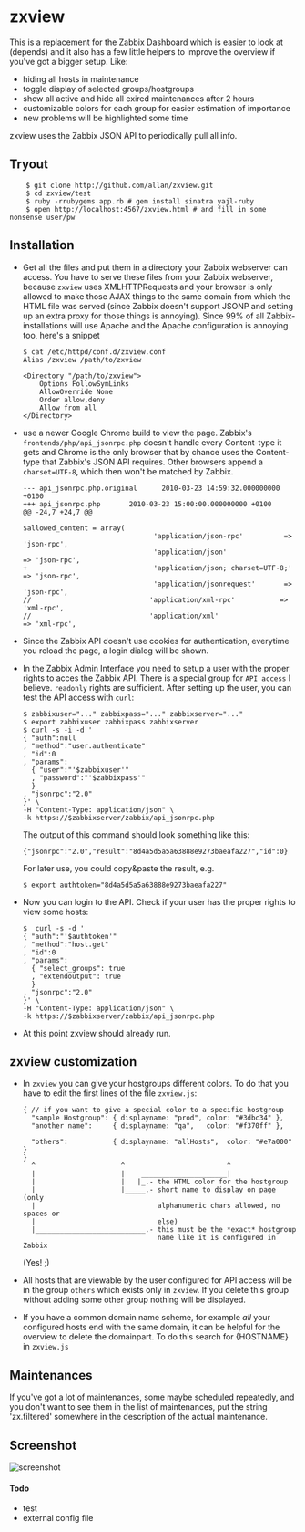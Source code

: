 zxview
======

This is a replacement for the Zabbix Dashboard which is easier to look at (depends) and it also has a few little helpers to improve the overview if you've got a bigger setup.  Like:

  * hiding all hosts in maintenance
  * toggle display of selected groups/hostgroups
  * show all active and hide all exired maintenances after 2 hours
  * customizable colors for each group for easier estimation of importance
  * new problems will be highlighted some time

zxview uses the Zabbix JSON API to periodically pull all info.

## Tryout

        $ git clone http://github.com/allan/zxview.git
        $ cd zxview/test
        $ ruby -rrubygems app.rb # gem install sinatra yajl-ruby
        $ open http://localhost:4567/zxview.html # and fill in some nonsense user/pw

## Installation

  * Get all the files and put them in a directory your Zabbix webserver
    can access.  You have to serve these files from your Zabbix webserver,
    because `zxview` uses XMLHTTPRequests and your browser is only allowed
    to make those AJAX things to the same domain from which the HTML file was
    served (since Zabbix doesn't support JSONP and setting up an extra proxy
    for those things is annoying).  Since 99% of all Zabbix-installations will
    use Apache and the Apache configuration is annoying too, here's a snippet

        $ cat /etc/httpd/conf.d/zxview.conf
        Alias /zxview /path/to/zxview
        
        <Directory "/path/to/zxview">
            Options FollowSymLinks
            AllowOverride None
            Order allow,deny
            Allow from all
        </Directory>

  * use a newer Google Chrome build to view the page.  Zabbix's
    `frontends/php/api_jsonrpc.php` doesn't handle every Content-type it gets
    and Chrome is the only browser that by chance uses the Content-type that
    Zabbix's JSON API requires.  Other browsers append a `charset=UTF-8`,
    which then won't be matched by Zabbix.

        --- api_jsonrpc.php.original      2010-03-23 14:59:32.000000000 +0100
        +++ api_jsonrpc.php       2010-03-23 15:00:00.000000000 +0100
        @@ -24,7 +24,7 @@
      
        $allowed_content = array(
                                        'application/json-rpc'          => 'json-rpc',
                                        'application/json'                      => 'json-rpc',
        +                               'application/json; charset=UTF-8;'      => 'json-rpc',
                                        'application/jsonrequest'       => 'json-rpc',
        //                             'application/xml-rpc'           => 'xml-rpc',
        //                             'application/xml'                       => 'xml-rpc',

  * Since the Zabbix API doesn't use cookies for authentication, everytime
    you reload the page, a login dialog will be shown.

  * In the Zabbix Admin Interface you need to setup a user with the proper
    rights to acces the Zabbix API.  There is a special group for `API access`
    I believe.  `readonly` rights are sufficient.  After setting up the user,
    you can test the API access with `curl`:

        $ zabbixuser="..." zabbixpass="..." zabbixserver="..."
        $ export zabbixuser zabbixpass zabbixserver
        $ curl -s -i -d '
        { "auth":null
        , "method":"user.authenticate"
        , "id":0
        , "params":
          { "user":"'$zabbixuser'"
          , "password":"'$zabbixpass'"
          }
        , "jsonrpc":"2.0"
        }' \
        -H "Content-Type: application/json" \
        -k https://$zabbixserver/zabbix/api_jsonrpc.php

    The output of this command should look something like this:

        {"jsonrpc":"2.0","result":"8d4a5d5a5a63888e9273baeafa227","id":0}

    For later use, you could copy&paste the result, e.g.

        $ export authtoken="8d4a5d5a5a63888e9273baeafa227"

  * Now you can login to the API.  Check if your user has the proper rights to 
    view some hosts:

        $  curl -s -d '
        { "auth":"'$authtoken'"
        , "method":"host.get"
        , "id":0
        , "params":
          { "select_groups": true
          , "extendoutput": true
          }
        , "jsonrpc":"2.0"
        }' \
        -H "Content-Type: application/json" \
        -k https://$zabbixserver/zabbix/api_jsonrpc.php

  * At this point zxview should already run.

## zxview customization

  * In `zxview` you can give your hostgroups different colors.  To do that
    you have to edit the first lines of the file `zxview.js`:

        { // if you want to give a special color to a specific hostgroup          
          "sample Hostgroup": { displayname: "prod", color: "#3dbc34" },
          "another name":     { displayname: "qa",   color: "#f370ff" },

          "others":           { displayname: "allHosts",  color: "#e7a000" } 
        }
          ^                     ^                         ^
          |                     |    _____________________|
          |                     |   |_.- the HTML color for the hostgroup                  
          |                     |_____.- short name to display on page (only
          |                              alphanumeric chars allowed, no spaces or
          |                              else)                    
          |___________________________.- this must be the *exact* hostgroup
                                         name like it is configured in Zabbix
    (Yes! ;) 

  * All hosts that are viewable by the user configured for API access 
    will be in the group `others` which exists only in `zxview`.  If
    you delete this group without adding some other group nothing will
    be displayed.

  * If you have a common domain name scheme, for example _all_ your
    configured hosts end with the same domain, it can be helpful for the
    overview to delete the domainpart.  To do this search for {HOSTNAME} in
    `zxview.js`

## Maintenances

If you've got a lot of maintenances, some maybe scheduled repeatedly,
and you don't want to see them in the list of maintenances, put the string
'zx.filtered' somewhere in the description of the actual maintenance.

## Screenshot

![screenshot](http://allan.de/zxview.png)

#### Todo

  * test
  * external config file

